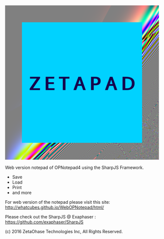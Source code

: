 ![Logo](zetapad.png)

Web version notepad of OPNotepad4 using the SharpJS Framework.
 - Save
 - Load
 - Print
 - and more

For web version of the notepad please visit this site: http://whatcubes.github.io/WebOPNotepad/html/

Please check out the SharpJS @ Exaphaser : https://github.com/exaphaser/SharpJS


(c) 2016 ZetaOhase Technologies Inc, All Rights Reserved.
